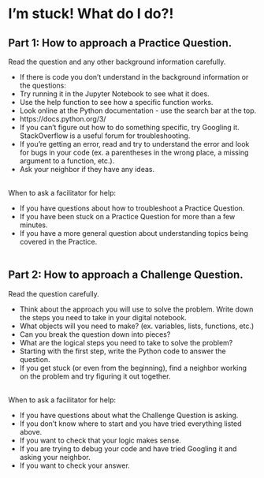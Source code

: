 <h1> I’m stuck! What do I do?! </h1>

<h2> Part 1: How to approach a Practice Question.</h2>

Read the question and any other background information carefully.
<ul>
<li> If there is code you don’t understand in the background information or the questions:</li>
  <li>Try running it in the Jupyter Notebook to see what it does.</li>
  <li>Use the help function to see how a specific function works.</li>
<li> Look online at the Python documentation - use the search bar at the top. </li>
  <li> https://docs.python.org/3/ </li>
<li> If you can’t figure out how to do something specific, try Googling it. StackOverflow is a useful forum for troubleshooting.</li>
<li> If you’re getting an error, read and try to understand the error and look for bugs in your code (ex. a parentheses in the wrong place, a missing argument to a function, etc.).</li>
<li> Ask your neighbor if they have any ideas.</li><br>
</ul>

When to ask a facilitator for help:
<ul>
<li> If you have questions about how to troubleshoot a Practice Question.</li>
<li>If you have been stuck on a Practice Question for more than a few minutes.</li>
<li> If you have a more general question about understanding topics being covered in the Practice.</li><br>
</ul>

<h2> Part 2: How to approach a Challenge Question.</h2>

Read the question carefully.
<ul>
<li> Think about the approach you will use to solve the problem. Write down the steps you need to take in your digital notebook.</li>
<li> What objects will you need to make? (ex. variables, lists, functions, etc.)</li>
<li> Can you break the question down into pieces?</li>
<li> What are the logical steps you need to take to solve the problem? </li>
<li> Starting with the first step, write the Python code to answer the question.</li>
<li> If you get stuck (or even from the beginning), find a neighbor working on the problem and try figuring it out together.</li><br>
</ul>

When to ask a facilitator for help:
<ul>
<li> If you have questions about what the Challenge Question is asking.</li>
<li> If you don’t know where to start and you have tried everything listed above.</li>
<li> If you want to check that your logic makes sense.</li>
<li> If you are trying to debug your code and have tried Googling it and asking your neighbor.</li>
<li> If you want to check your answer.</li>
</ul>
